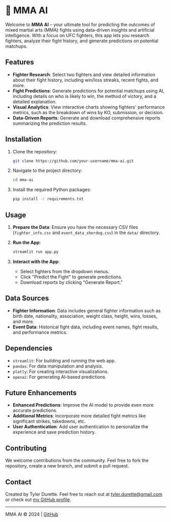 # 🥊 MMA AI

Welcome to **MMA AI** – your ultimate tool for predicting the outcomes of mixed martial arts (MMA) fights using data-driven insights and artificial intelligence. With a focus on UFC fighters, this app lets you research fighters, analyze their fight history, and generate predictions on potential matchups.

## Features

- **Fighter Research**: Select two fighters and view detailed information about their fight history, including win/loss streaks, recent fights, and more.
- **Fight Predictions**: Generate predictions for potential matchups using AI, including details on who is likely to win, the method of victory, and a detailed explanation.
- **Visual Analytics**: View interactive charts showing fighters' performance metrics, such as the breakdown of wins by KO, submission, or decision.
- **Data-Driven Reports**: Generate and download comprehensive reports summarizing the prediction results.

## Installation

1. Clone the repository:

   ```bash
   git clone https://github.com/your-username/mma-ai.git
   ```

2. Navigate to the project directory:

   ```bash
   cd mma-ai
   ```

3. Install the required Python packages:

   ```bash
   pip install -r requirements.txt
   ```

## Usage

1. **Prepare the Data**: Ensure you have the necessary CSV files (`fighter_info.csv` and `event_data_sherdog.csv`) in the `data/` directory.

2. **Run the App**:

   ```bash
   streamlit run app.py
   ```

3. **Interact with the App**:
   - Select fighters from the dropdown menus.
   - Click "Predict the Fight" to generate predictions.
   - Download reports by clicking "Generate Report."

## Data Sources

- **Fighter Information**: Data includes general fighter information such as birth date, nationality, association, weight class, height, wins, losses, and more.
- **Event Data**: Historical fight data, including event names, fight results, and performance metrics.

## Dependencies

- `streamlit`: For building and running the web app.
- `pandas`: For data manipulation and analysis.
- `plotly`: For creating interactive visualizations.
- `openai`: For generating AI-based predictions.

## Future Enhancements

- **Enhanced Predictions**: Improve the AI model to provide even more accurate predictions.
- **Additional Metrics**: Incorporate more detailed fight metrics like significant strikes, takedowns, etc.
- **User Authentication**: Add user authentication to personalize the experience and save prediction history.

## Contributing

We welcome contributions from the community. Feel free to fork the repository, create a new branch, and submit a pull request.

## Contact

Created by Tyler Durette. Feel free to reach out at [tyler.durette@gmail.com](mailto:tyler.durette@gmail.com) or check out [my GitHub profile](https://github.com/bestisblessed).

---

MMA AI © 2024 | [GitHub](https://github.com/bestisblessed)
